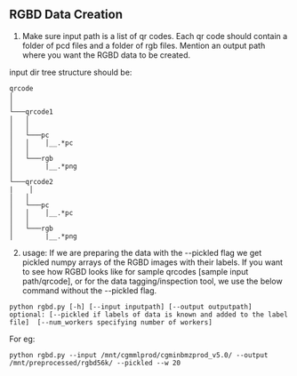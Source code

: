 
**RGBD Data Creation**
---

1.  Make sure input path is a list of qr codes. Each qr code should contain a folder of pcd files and a folder of rgb files. Mention an output path where you want the RGBD data to be created.

input dir tree structure should be:
```
qrcode
│      
│
└───qrcode1
│   │   
│   │
│   └───pc
│   │    │__.*pc 
│   │     
│   └───rgb 
│        |__.*png
│   
└───qrcode2
|    │   
│   │
│   └───pc
│   │    │__.*pc 
│   │     
│   └───rgb 
│        |__.*png
```

2. usage: 
If we are preparing the data with the --pickled flag we get pickled numpy arrays of the RGBD images with their labels. If you want to see how RGBD looks like for sample qrcodes [sample input path/qrcode], or for the data tagging/inspection tool, we use the below command without the --pickled flag.

```
python rgbd.py [-h] [--input inputpath] [--output outputpath] optional: [--pickled if labels of data is known and added to the label file]  [--num_workers specifying number of workers]
```

For eg: 
```
python rgbd.py --input /mnt/cgmmlprod/cgminbmzprod_v5.0/ --output /mnt/preprocessed/rgbd56k/ --pickled --w 20
```



